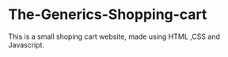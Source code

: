 # The-Generics-Shopping-cart
 This is a small shoping cart website, made using HTML ,CSS and Javascript.
